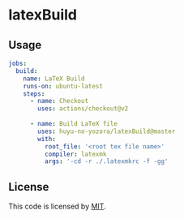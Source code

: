 # latexBuild

## Usage
```yaml
jobs:
  build:
    name: LaTeX Build
    runs-on: ubuntu-latest
    steps:
      - name: Checkout
        uses: actions/checkout@v2
        
      - name: Build LaTeX file
        uses: huyu-no-yozora/latexBuild@master
        with: 
          root_file: '<root tex file name>'
          compiler: latexmk
          args: '-cd -r ./.latexmkrc -f -gg'
```

## License
This code is licensed by [MIT](LICENSE).


